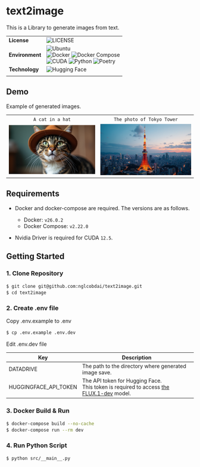 # text2image

This is a Library to generate images from text.

|                 |                                                                                                                                                                                                                                                                                                                                                                                                                                                                                                                                                                      |
| --------------- | -------------------------------------------------------------------------------------------------------------------------------------------------------------------------------------------------------------------------------------------------------------------------------------------------------------------------------------------------------------------------------------------------------------------------------------------------------------------------------------------------------------------------------------------------------------------- |
| **License**     | ![LICENSE](https://img.shields.io/badge/license-MIT-blue.svg?style=flat)                                                                                                                                                                                                                                                                                                                                                                                                                                                                                             |
| **Environment** | ![Ubuntu](https://img.shields.io/badge/-Ubuntu_22.04_LTS-fad9c1.svg?logo=ubuntu&style=flat) <br> ![Docker](https://img.shields.io/badge/-Docker_v26.0.2-0055a4.svg?logo=docker&style=flat) ![Docker Compose](https://img.shields.io/badge/-Docker_Compose_v2.22.0-0055a4.svg?logo=docker&style=flat) <br>![CUDA](https://img.shields.io/badge/-CUDA_12.5-a4d17c.svg?logo=nvidia&style=flat) ![Python](https://img.shields.io/badge/-Python_3.10-F9DC3E.svg?logo=python&style=flat) ![Poetry](https://img.shields.io/badge/-Poetry-2c2d72.svg?logo=python&style=flat) |
| **Technology**  | ![Hugging Face](https://img.shields.io/badge/huggingface-FFD166?logo=huggingface&logoColor=white)                                                                                                                                                                                                                                                                                                                                                                                                                                                                    |
|                 |                                                                                                                                                                                                                                                                                                                                                                                                                                                                                                                                                                      |

## Demo

Example of generated images.

|                                          |                                          |
| :--------------------------------------: | :--------------------------------------: |
|             `A cat in a hat`             |        `The photo of Tokyo Tower`        |
| ![Generated Image](./sample/sample1.png) | ![Generated Image](./sample/sample2.png) |

## Requirements

- Docker and docker-compose are required. The versions are as follows.

  - Docker: `v26.0.2`
  - Docker Compose: `v2.22.0`

- Nvidia Driver is required for CUDA `12.5`.

## Getting Started

### 1. Clone Repository

```sh
$ git clone git@github.com:nglcobdai/text2image.git
$ cd text2image
```

### 2. Create .env file

Copy .env.example to .env

```sh
$ cp .env.example .env.dev
```

Edit .env.dev file

| Key                   | Description                                                                                                                                      |
| --------------------- | ------------------------------------------------------------------------------------------------------------------------------------------------ |
| DATADRIVE             | The path to the directory where generated image save.                                                                                            |
| HUGGINGFACE_API_TOKEN | The API token for Hugging Face.<br>This token is required to access [the FLUX.1-dev](https://huggingface.co/black-forest-labs/FLUX.1-dev) model. |

### 3. Docker Build & Run

```sh
$ docker-compose build --no-cache
$ docker-compose run --rm dev
```

### 4. Run Python Script

```sh
$ python src/__main__.py
```
